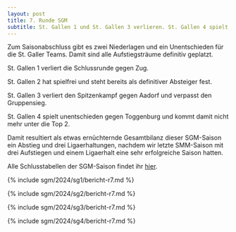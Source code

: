 ```yaml
---
layout: post
title: 7. Runde SGM
subtitle: St. Gallen 1 und St. Gallen 3 verlieren. St. Gallen 4 spielt Unentschieden.
---
```


Zum Saisonabschluss gibt es zwei Niederlagen und ein Unentschieden für die St. Galler Teams. Damit sind alle
Aufstiegsträume definitiv geplatzt.

St. Gallen 1 verliert die Schlussrunde gegen Zug.

St. Gallen 2 hat spielfrei und steht bereits als definitiver Absteiger fest.

St. Gallen 3 verliert den Spitzenkampf gegen Aadorf und verpasst den Gruppensieg.

St. Gallen 4 spielt unentschieden gegen Toggenburg und kommt damit nicht mehr unter die Top 2.

Damit resultiert als etwas ernüchternde Gesamtbilanz dieser SGM-Saison ein Abstieg und drei Ligaerhaltungen, nachdem wir letzte SMM-Saison
mit drei Aufstiegen und einem Ligaerhalt eine sehr erfolgreiche Saison hatten.

Alle Schlusstabellen der SGM-Saison findet ihr [hier](/sgm/2024/sg1).

{% include sgm/2024/sg1/bericht-r7.md %}

{% include sgm/2024/sg2/bericht-r7.md %}

{% include sgm/2024/sg3/bericht-r7.md %}

{% include sgm/2024/sg4/bericht-r7.md %}

<style>
table th, table td:nth-of-type(4) {
    white-space: nowrap;
}
</style>
